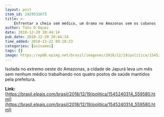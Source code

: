 ```yaml
---
layout: post
item_id: 2429531673
title: >-
    Enfrentar a cheia sem médico, um drama no Amazonas sem os cubanos
author: Tatu D'Oquei
date: 2018-12-20 20:44:14
pub_date: 2018-12-20 20:44:14
time_added: 2018-12-22 09:10:33
categories: [avisamos]
tags: []
image: https://ep00.epimg.net/brasil/imagenes/2018/12/19/politica/1545240314_559580_1545255578_rrss_normal.jpg
---
```


Isolada no extremo oeste do Amazonas, a cidade de Japurá leva um mês sem nenhum médico trabalhando nos quatro postos de saúde mantidos pela prefeitura.

**Link:** [https://brasil.elpais.com/brasil/2018/12/19/politica/1545240314_559580.html](https://brasil.elpais.com/brasil/2018/12/19/politica/1545240314_559580.html)

